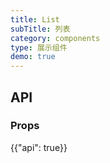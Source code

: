 ```yaml
---
title: List
subTitle: 列表
category: components
type: 展示组件
demo: true
---
```


## API

### Props

{{"api": true}}
